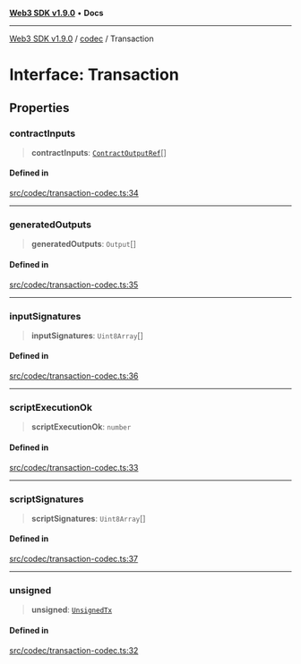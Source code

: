 [**Web3 SDK v1.9.0**](../../../README.md) • **Docs**

***

[Web3 SDK v1.9.0](../../../globals.md) / [codec](../README.md) / Transaction

# Interface: Transaction

## Properties

### contractInputs

> **contractInputs**: [`ContractOutputRef`](ContractOutputRef.md)[]

#### Defined in

[src/codec/transaction-codec.ts:34](https://github.com/Mystic-Nayy/alephium-web3/blob/c1afd789a197ce5fe21f08c2965942090157c33d/packages/web3/src/codec/transaction-codec.ts#L34)

***

### generatedOutputs

> **generatedOutputs**: `Output`[]

#### Defined in

[src/codec/transaction-codec.ts:35](https://github.com/Mystic-Nayy/alephium-web3/blob/c1afd789a197ce5fe21f08c2965942090157c33d/packages/web3/src/codec/transaction-codec.ts#L35)

***

### inputSignatures

> **inputSignatures**: `Uint8Array`[]

#### Defined in

[src/codec/transaction-codec.ts:36](https://github.com/Mystic-Nayy/alephium-web3/blob/c1afd789a197ce5fe21f08c2965942090157c33d/packages/web3/src/codec/transaction-codec.ts#L36)

***

### scriptExecutionOk

> **scriptExecutionOk**: `number`

#### Defined in

[src/codec/transaction-codec.ts:33](https://github.com/Mystic-Nayy/alephium-web3/blob/c1afd789a197ce5fe21f08c2965942090157c33d/packages/web3/src/codec/transaction-codec.ts#L33)

***

### scriptSignatures

> **scriptSignatures**: `Uint8Array`[]

#### Defined in

[src/codec/transaction-codec.ts:37](https://github.com/Mystic-Nayy/alephium-web3/blob/c1afd789a197ce5fe21f08c2965942090157c33d/packages/web3/src/codec/transaction-codec.ts#L37)

***

### unsigned

> **unsigned**: [`UnsignedTx`](UnsignedTx.md)

#### Defined in

[src/codec/transaction-codec.ts:32](https://github.com/Mystic-Nayy/alephium-web3/blob/c1afd789a197ce5fe21f08c2965942090157c33d/packages/web3/src/codec/transaction-codec.ts#L32)
